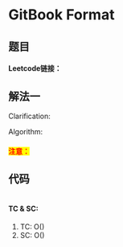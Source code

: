 # GitBook Format

## 题目

#### Leetcode链接：

## 解法一

Clarification:&#x20;

Algorithm:&#x20;

#### <mark style="color:red;">注意：</mark>

## 代码

```java
```

#### TC & SC:&#x20;

1. TC: O()
2. SC: O()
